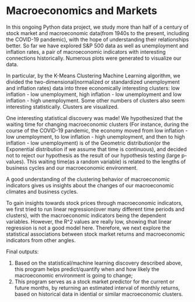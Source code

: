 # Macroeconomics and Markets

In this ongoing Python data project, we study more than half of a century of stock market and macroeconomic data(from 1940s to the present, including the COVID-19 pandemic), with the hope of understanding their relationships better. So far we have explored S&P 500 data as well as unemployment and inflation rates, a pair of macroeconomic indicators with interesting connections historically. Numerous plots were generated to visualize our data. 

In particular, by the K-Means Clustering Machine Learning algorithm, we divided the two-dimensional(normalized or standardized unemployment and inflation rates) data into three economically interesting clusters: low inflation - low unemployment, high inflation - low unemployment and low inflation - high unemployment. Some other numbers of clusters also seem interesting statistically. Clusters are visualized. 

One interesting statistical discovery was made! We hypothesized that the waiting time for changing macroeconomic clusters (For instance, during the course of the COVID-19 pandemic, the economy moved from low inflation - low unemployment, to low inflation - high unemployment, and then to high inflation - low unemployment) is of the Geometric distribution(or the Exponential distribution if we assume that time is continuous), and decided not to reject our hypothesis as the result of our hypothesis testing (large p-values). This waiting time(as a random variable) is related to the lengths of business cycles and our macroeconomic environment. 

A good understanding of the clustering behavior of macroeconomic indicators gives us insights about the changes of our macroeconomic climates and business cycles. 

To gain insights towards stock prices through macroeconomic indicators, we first tried to run linear regression(over many different time periods and clusters), with the macroeconomic indicators being the dependent variables. However, the R^2 values are really low, showing that linear regression is not a good model here. Therefore, we next explore the statistical associations between stock market returns and macroeconomic indicators from other angles. 

Final outputs: 
1. Based on the statistical/machine learning discovery described above, this program helps predict/quantify when and how likely the macroeconomic environment is going to change; 
2. This program serves as a stock market predictor for the current or future months, by returning an estimated interval of monthly returns, based on historical data in idential or similar macroeconomic clusters. 








